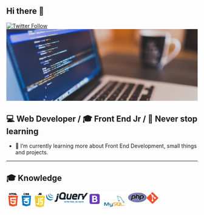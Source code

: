 ## Hi there 👋

[![Twitter Follow](https://img.shields.io/twitter/follow/dgza96?label=dgza96&logo=twitter&style=flat-square)](https://twitter.com/dgza96)
<img src="thumbcode.png">

## :computer: Web Developer  / :mortar_board: Front End Jr  / :open_book: Never stop learning 

- 🌱 I’m currently learning more about Front End Development, small things and projects.
<!-- - 👯 I’m looking to collaborate on ...
- 🤔 I’m looking for help with ...
- 💬 Ask me about ...
- 📫 How to reach me: ...
- 😄 Pronouns: ...
- ⚡ Fun fact: ...  -->

---

## :mortar_board: Knowledge

<img src="html5.png" align="left" alt="HTML5" width="35px">
<img src="css3.png" align="left" alt="CSS3" width="35px">
<img src="javascript.png" align="left" alt="CSS3" width="35px">
<img src="jquery.png" align="left" alt="CSS3" width="110px">
<img src="bootstrap.png" align="left" alt="CSS3" width="35px">
<img src="mysql.png" align="left" alt="CSS3" width="70px">
<img src="php.png" align="left" alt="CSS3" width="50px">
<img src="git.png" align="left" alt="CSS3" width="30px">






